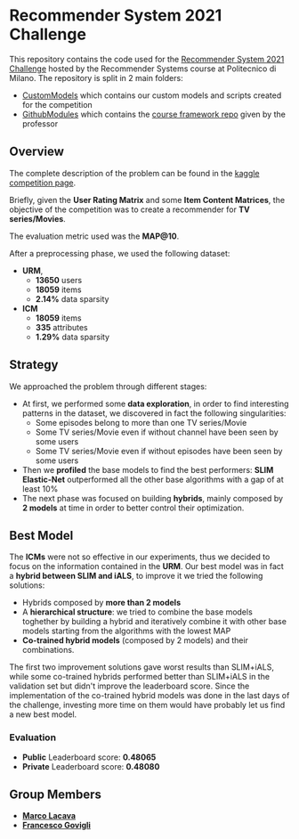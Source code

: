 # Recommender System 2021 Challenge

This repository contains the code used for the [Recommender System 2021 Challenge](https://www.kaggle.com/c/recommender-system-2021-challenge-polimi) hosted by the Recommender Systems course at Politecnico di Milano.
The repository is split in 2 main folders:
* [CustomModels](https://github.com/LacavaMarco/RecSys2021_Govigli_Lacava/tree/main/CUSTOM_MODELS) which contains our custom models and scripts created for the competition
* [GithubModules](https://github.com/LacavaMarco/RecSys2021_Govigli_Lacava/tree/main/GITHUB_MODULES) which contains the [course framework repo](https://github.com/MaurizioFD/RecSys_Course_AT_PoliMi) given by the professor

## Overview

The complete description of the problem can be found in the [kaggle competition page](https://www.kaggle.com/c/recommender-system-2021-challenge-polimi/overview). 

Briefly, given the **User Rating Matrix** and some **Item Content Matrices**, the objective of the competition was to create a recommender for **TV series/Movies**.

The evaluation metric used was the **MAP@10**.

After a preprocessing phase, we used the following dataset:

* **URM**, 
  * **13650** users
  * **18059** items
  * **2.14%** data sparsity
* **ICM**
  * **18059** items 
  * **335** attributes
  * **1.29%** data sparsity

## Strategy
We approached the problem through different stages:
* At first, we performed some **data exploration**, in order to find interesting patterns in the dataset, 
we discovered in fact the following singularities:
  * Some episodes belong to more than one TV series/Movie
  * Some TV series/Movie even if without channel have been seen by some users
  * Some TV series/Movie even if without episodes have been seen by some users
* Then we **profiled** the base models to find the best performers: **SLIM Elastic-Net** outperformed all the other base algorithms with a gap of at least 10%
* The next phase was focused on building **hybrids**, mainly composed by **2 models** at time in order to better control their optimization.

## Best Model

The **ICMs** were not so effective in our experiments, thus we decided to focus on the information contained in the **URM**.
Our best model was in fact a **hybrid between SLIM and iALS**, to improve it we tried the following solutions:
* Hybrids composed by **more than 2 models**
* A **hierarchical structure**: we tried to combine the base models toghether by building a hybrid and iteratively combine it with other base models starting from the algorithms with the lowest MAP
* **Co-trained hybrid models** (composed by 2 models) and their combinations.

The first two improvement solutions gave worst results than SLIM+iALS, while some co-trained hybrids performed better than SLIM+iALS in the validation set but didn't improve the leaderboard score. Since the implementation of the co-trained hybrid models was done in the last days of the challenge, investing more time on them would have probably let us find a new best model.

### Evaluation
- **Public** Leaderboard score: **0.48065**
- **Private** Leaderboard score: **0.48080**

## Group Members
- [__Marco Lacava__](https://github.com/LacavaMarco)
- [__Francesco Govigli__](https://github.com/FrancescoGovigli)
